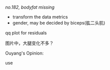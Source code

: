 *no.182, bodyfat missing*

- transform the data metrics
- gender, may be decided by biceps(肱二头肌)

qq plot for residuals

图片中，大腿变化不多？

Ouyang's Opinion:

use 